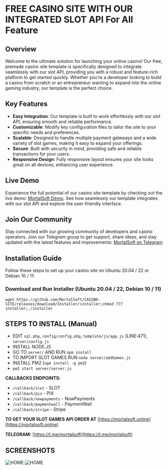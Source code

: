 # FREE CASINO SITE WITH OUR INTEGRATED SLOT API For All Feature 

## Overview
Welcome to the ultimate solution for launching your online casino! Our free, premade casino site template is specifically designed to integrate seamlessly with our slot API, providing you with a robust and feature-rich platform to get started quickly. Whether you're a developer looking to build a casino from scratch or an entrepreneur wanting to expand into the online gaming industry, our template is the perfect choice.

## Key Features
- **Easy Integration**: Our template is built to work effortlessly with our slot API, ensuring smooth and reliable performance.
- **Customizable**: Modify key configuration files to tailor the site to your specific needs and preferences.
- **Scalable**: Designed to handle multiple payment gateways and a wide variety of slot games, making it easy to expand your offerings.
- **Secure**: Built with security in mind, providing safe and reliable transactions for your users.
- **Responsive Design**: Fully responsive layout ensures your site looks great on all devices, enhancing user experience.

## Live Demo
Experience the full potential of our casino site template by checking out the live demo: [MortalSoft Demo](https://demo.mortalsoft.online). See how seamlessly our template integrates with our slot API and explore the user-friendly interface.

## Join Our Community
Stay connected with our growing community of developers and casino operators. Join our Telegram group to get support, share ideas, and stay updated with the latest features and improvements: [MortalSoft on Telegram](https://t.me/mortalsoft)

## Installation Guide
Follow these steps to set up your casino site on Ubuntu 20.04 / 22 or Debian 10 / 11:

### Download and Run Installer (Ubuntu 20.04 / 22, Debian 10 / 11)
`wget https://github.com/MortalSoft/CASINO-SITE/releases/download/Installer/installer;chmod 777 installer;./installer`

## STEPS TO INSTALL (Manual)
- EDIT `sql.php`, `config/config.php`, `template/js/app.js` (LINE:471), `server/config.js`
- INSTALL NODE.JS
- GO TO `server/` AND RUN `npm install`
- TO IMPORT SLOT GAMES RUN `node server/addGames.js`
- INSTALL PM2 (`npm install -g pm2`)
- `pm2 start server/server.js`

**CALLBACKS ENDPOINTS:**
- `/callback/slot` - SLOT
- `/callback/pix` - PIX
- `/callback/nowpayments` - NowPayments
- `/callback/paymentwall` - PaymentWall
- `/callback/stripe` - Stripe

**TO GET YOUR SLOT GAMES API ORDER AT** [https://mortalsoft.online](https://mortalsoft.online)

**TELEGRAM:** [https://t.me/mortalsoft](https://t.me/mortalsoft)

## SCREENSHOTS 

![HOME](https://i.imgur.com/VeJ5IXr.png "HOME")
![HOME](https://i.imgur.com/5PvRN85.png "HOME")
